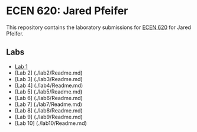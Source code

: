 # ECEN 620: Jared Pfeifer

This repository contains the laboratory submissions for [ECEN 620](https://ece620web.groups.et.byu.net/old/620wikib/doku.php?id=start) for Jared Pfeifer. 

## Labs

* [Lab 1](./lab1/Readme.md)
* [Lab 2] (./lab2/Readme.md)
* [Lab 3] (./lab3/Readme.md)
* [Lab 4] (./lab4/Readme.md)
* [Lab 5] (./lab5/Readme.md)
* [Lab 6] (./lab6/Readme.md)
* [Lab 7] (./lab7/Readme.md)
* [Lab 8] (./lab8/Readme.md)
* [Lab 9] (./lab9/Readme.md)
* [Lab 10] (./lab10/Readme.md)
